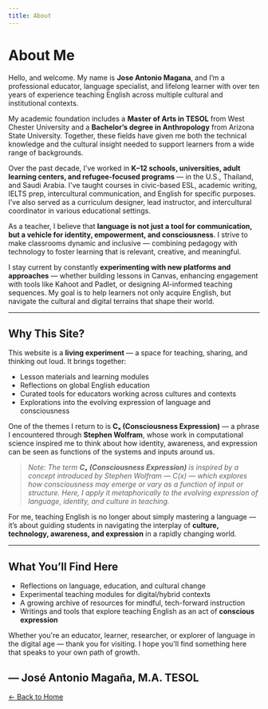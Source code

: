 ```yaml
---
title: About
---
```


# About Me

Hello, and welcome. My name is **Jose Antonio Magana**, and I’m a professional educator, language specialist, and lifelong learner with over ten years of experience teaching English across multiple cultural and institutional contexts.

My academic foundation includes a **Master of Arts in TESOL** from West Chester University and a **Bachelor’s degree in Anthropology** from Arizona State University. Together, these fields have given me both the technical knowledge and the cultural insight needed to support learners from a wide range of backgrounds.

Over the past decade, I’ve worked in **K–12 schools, universities, adult learning centers, and refugee-focused programs** — in the U.S., Thailand, and Saudi Arabia. I've taught courses in civic-based ESL, academic writing, IELTS prep, intercultural communication, and English for specific purposes. I’ve also served as a curriculum designer, lead instructor, and intercultural coordinator in various educational settings.

As a teacher, I believe that **language is not just a tool for communication, but a vehicle for identity, empowerment, and consciousness**. I strive to make classrooms dynamic and inclusive — combining pedagogy with technology to foster learning that is relevant, creative, and meaningful.

I stay current by constantly **experimenting with new platforms and approaches** — whether building lessons in Canvas, enhancing engagement with tools like Kahoot and Padlet, or designing AI-informed teaching sequences. My goal is to help learners not only acquire English, but navigate the cultural and digital terrains that shape their world.

---

## Why This Site?

This website is a **living experiment** — a space for teaching, sharing, and thinking out loud. It brings together:

- Lesson materials and learning modules
- Reflections on global English education
- Curated tools for educators working across cultures and contexts
- Explorations into the evolving expression of language and consciousness

One of the themes I return to is **Cₓ (Consciousness Expression)** — a phrase I encountered through **Stephen Wolfram**, whose work in computational science inspired me to think about how identity, awareness, and expression can be seen as functions of the systems and inputs around us.

> *Note: The term **Cₓ (Consciousness Expression)** is inspired by a concept introduced by Stephen Wolfram — C(x) — which explores how consciousness may emerge or vary as a function of input or structure. Here, I apply it metaphorically to the evolving expression of language, identity, and culture in teaching.*

For me, teaching English is no longer about simply mastering a language — it’s about guiding students in navigating the interplay of **culture, technology, awareness, and expression** in a rapidly changing world.

---

## What You’ll Find Here

- Reflections on language, education, and cultural change
- Experimental teaching modules for digital/hybrid contexts
- A growing archive of resources for mindful, tech-forward instruction
- Writings and tools that explore teaching English as an act of **conscious expression**

Whether you're an educator, learner, researcher, or explorer of language in the digital age — thank you for visiting. I hope you'll find something here that speaks to your own path of growth.

— José Antonio Magaña, M.A. TESOL
---

[← Back to Home](index.md)



